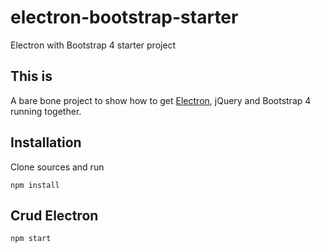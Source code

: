 # electron-bootstrap-starter
Electron with Bootstrap 4 starter project

## This is

A bare bone project to show how to get [Electron](https://electronjs.org/), jQuery and 
Bootstrap 4 running together.

## Installation

Clone sources and run

```npm install```

## Crud Electron

```npm start```
